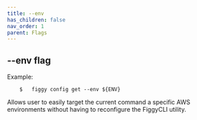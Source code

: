 ```yaml
---
title: --env
has_children: false
nav_order: 1
parent: Flags
---
```


## --env flag

Example: 

```console
    $   figgy config get --env ${ENV}
```

Allows user to easily target the current command a specific AWS environments without having to reconfigure the FiggyCLI utility. 